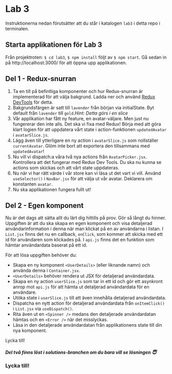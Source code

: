 # Lab 3

Instruktionerna nedan förutsätter att du står i katalogen `lab3` i detta repo i terminalen.

## Starta applikationen för Lab 3

Från projektroten: `$ cd lab3`, `$ npm install` följt av `$ npm start`. Gå sedan in på http://localhost:3000/ för att öppna upp applikationen.

## Del 1 - Redux-snurran

1. Ta en till på befintliga komponenter och hur Redux-snurran är implementerad för att välja bakgrund. Ladda ner och använd [Redux DevTools](https://chrome.google.com/webstore/detail/redux-devtools/lmhkpmbekcpmknklioeibfkpmmfibljd) för detta.
2. Bakgrundsfärgen är satt till `lavender` från början via initialState. Byt default från `lavender` till `gold`._Hint: Detta görs i en slice_
3. Vår applikation har fått ny feature, en avatar-väljare. Men just nu fungererar den inte alls. Det ska vi fixa med Redux! Börja med att göra klart logien för att uppdatera vårt state i action-funktionen `updatedAvatar` i `avatarSlice.js`.
4. Lägg även till ytterligare en ny action i `avatarSlice.js` som nollställer `currentAvatar`. Glöm inte bort att exportera den tillsammans med `updatedAvatar`!
5. Nu vill vi dispatch:a våra två nya actions från `AvatarPicker.jsx`. Kontrollera att det fungerar med Redux Dev Tools. Du ska nu kunna se actions som skickas och att vårt state uppdateras.
6. Nu när vi har rätt värde i vår store kan vi läsa ut det vart vi vill. Använd `useSelector()` i `NavBar.jsx` för att välja ut vår avatar. Deklarera om konstanten `avatar`.
7. Nu ska applikationen fungera fullt ut!

## Del 2 - Egen komponent

Nu är det dags att sätta allt du lärt dig hittills på prov. Gör så långt du hinner. Uppgiften är att du ska skapa en egen komponent och visa detaljerad användarinformation i denna när man klickat på en av användarna i listan. I `List.jsx` finns det nu en callback, `onClick`, som kommer att skicka med ett id för användaren som klickades på. I `api.js` finns det en funktion som hämtar användardata baserat på ett id.

För att lösa uppgiften behöver du:

- Skapa en ny komponent `<UserDetails>` (eller liknande namn) och använda denna i `Container.jsx`.
- `<UserDetails>` behöver rendera ut JSX för detaljerad användardata.
- Skapa en ny action `userSlice.js` som tar in ett id och gör ett asynkront anrop mot `api.js` för att hämta ut detaljerad användardata för en användare.
- Utöka state i `userSlice.js` till att även innehålla detaljerad användardata.
- Dispatcha en nytt action för detaljerad användardata från `onItemClick()` i `List.jsx` via `useDispatch()`.
- Rita även ut en `<Spinner />` medans den detaljerade användardatan hämtas och en `<Error />` när det misslyckas.
- Läsa in den detaljerade användardatan från applikationens state till din nya komponent.

Lycka till!

##### _Del två finns löst i solutions-branchen om du bara vill se lösningen_ 😇

### Lycka till!
